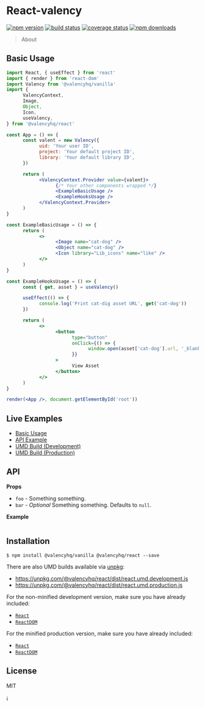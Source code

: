 # React-valency

[![npm version][npmv-image]][npmv-url]
[![build status][build-image]][build-url]
[![coverage status][codecov-image]][codecov-url]
[![npm downloads][npmd-image]][npmd-url]

> About

## Basic Usage

```jsx
import React, { useEffect } from 'react'
import { render } from 'react-dom'
import Valency from '@valencyhq/vanilla'
import {
      ValencyContext,
      Image,
      Object,
      Icon,
      useValency,
} from '@valencyhq/react'

const App = () => {
      const valent = new Valency({
            uid: 'Your user ID',
            project: 'Your default project ID',
            library: 'Your default library ID',
      })

      return (
            <ValencyContext.Provider value={valent}>
                  {/* Your other components wrapped */}
                  <ExampleBasicUsage />
                  <ExampleHooksUsage />
            </ValencyContext.Provider>
      )
}

const ExampleBasicUsage = () => {
      return (
            <>
                  <Image name="cat-dog" />
                  <Object name="cat-dog" />
                  <Icon library="Lib_icons" name="like" />
            </>
      )
}

const ExampleHooksUsage = () => {
      const { get, asset } = useValency()

      useEffect(() => {
            console.log('Print cat-dig asset URL', get('cat-dog'))
      })

      return (
            <>
                  <button
                        type="button"
                        onClick={() => {
                              window.open(asset['cat-dog'].url, '_blank')
                        }}
                  >
                        View Asset
                  </button>
            </>
      )
}

render(<App />, document.getElementById('root'))
```

## Live Examples

- [Basic Usage](https://codesandbox.io/)
- [API Example](https://codesandbox.io/)
- [UMD Build (Development)](https://codesandbox.io/)
- [UMD Build (Production)](https://codesandbox.io/)

## API

**Props**

- `foo` - Something something.
- `bar` - _Optional_ Something something. Defaults to `null`.

**Example**

```jsx
```

## Installation

```
$ npm install @valencyhq/vanilla @valencyhq/react --save
```

There are also UMD builds available via [unpkg](https://unpkg.com/):

- https://unpkg.com/@valencyhq/react/dist/react.umd.development.js
- https://unpkg.com/@valencyhq/react/dist/react.umd.production.js

For the non-minified development version, make sure you have already included:

- [`React`](https://unpkg.com/react/umd/react.development.js)
- [`ReactDOM`](https://unpkg.com/react-dom/umd/react-dom.development.js)

For the minified production version, make sure you have already included:

- [`React`](https://unpkg.com/react/umd/react.production.min.js)
- [`ReactDOM`](https://unpkg.com/react-dom/umd/react-dom.production.min.js)

## License

MIT

[build-image]: https://img.shields.io/github/workflow/status/ValencyHQ/react/CI?style=flat-square
[build-url]: https://github.com/ahkohd/react/actions?query=workflow%3ACI
[codecov-image]: https://img.shields.io/codecov/c/github/ahkohd/react.svg?style=flat-square
[codecov-url]: https://codecov.io/gh/ValencyHQ/react
[npmv-image]: https://img.shields.io/npm/v/react.svg?style=flat-square
[npmv-url]: https://www.npmjs.com/package/ValencyHQ/react
[npmd-image]: https://img.shields.io/npm/dm/react.svg?style=flat-square
[npmd-url]: https://www.npmjs.com/package/ValencyHQ/react

¡
